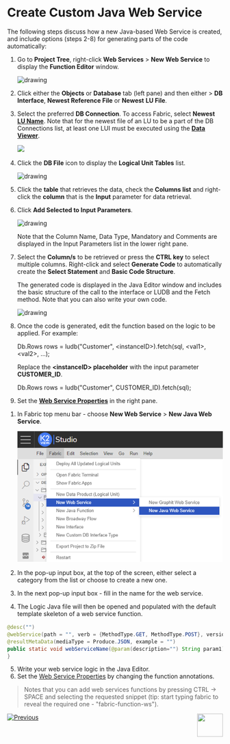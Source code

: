# Create Custom Java Web Service

The following steps discuss how a new Java-based Web Service is created, and include options (steps 2-8) for generating parts of the code automatically:

<studio>

1. Go to **Project Tree**, right-click **Web Services** > **New Web Service** to display the **Function Editor** window.

   <img src="images/Web-Service-KI-3-1.png" alt="drawing"/>


2. Click either the **Objects** or **Database** tab (left pane) and then either > **DB Interface**, **Newest Reference File** or **Newest** **LU File**.

3. Select the preferred **DB Connection**. To access Fabric, select **Newest** [**LU Name**](/articles/03_logical_units/01_LU_overview.md). Note that for the newest file of an LU to be a part of the DB Connections list, at least one LUI must be executed using the [**Data Viewer**](/articles/13_LUDB_viewer_and_studio_debug_capabilities/01_data_viewer.md).

   <img src="images/Web-Service-KI-3-2.png"/>  

4. Click the **DB File** icon to display the **Logical Unit Tables** list.

   <img src="images/Web-Service-KI-3-3.png" alt="drawing"/>  

5. Click the **table** that retrieves the data, check the **Columns list** and right-click the **column** that is the **Input** parameter for data retrieval. 

6. Click **Add Selected to Input Parameters**.

   <img src="images/Web-Service-KI-3-4.png" alt="drawing"/> 

   Note that the Column Name, Data Type, Mandatory and Comments are displayed in the Input Parameters list in the lower right pane.


7. Select the **Column/s** to be retrieved or press the **CTRL key** to select multiple columns. Right-click and select **Generate Code** to automatically create the **Select Statement** and **Basic Code Structure**. 


   The generated code is displayed in the Java Editor window and includes the basic structure of the call to the interface or LUDB and the Fetch method. Note that you can also write your own code. 

   <img src="images/Web-Service-KI-3-5.png" alt="drawing"/>  

8. Once the code is generated, edit the function based on the logic to be applied. For example:

   <p>Db.Rows rows = ludb("Customer", &lt;instanceID&gt;).fetch(sql, &lt;val1&gt;, &lt;val2&gt;, ...);</p>
   <p>Replace the <strong>&lt;instanceID&gt; placeholder</strong> with the input parameter <strong>CUSTOMER_ID</strong>.</p>
   <p>Db.Rows rows = ludb("Customer", CUSTOMER_ID).fetch(sql);</p>

9. Set the [**Web Service Properties**](02_web_services_properties.md) in the right pane.

</studio>


<web>

1. In Fabric top menu bar - choose **New Web Service** > **New Java Web Service**.

   <img src="images/new_java_ws_web.png" alt="drawing"/>  

2. In the pop-up input box, at the top of the screen, either select a category from the list or choose to create a new one.

3. In the next pop-up input box - fill in the name for the web service.

4. The Logic Java file will then be opened and populated with the default template skeleton of a web service function.
```java
@desc("")
@webService(path = "", verb = {MethodType.GET, MethodType.POST}, version = "1", isRaw = false, isCustomPayload = false, produce = {Produce.XML, Produce.JSON}, elevatedPermission = false)
@resultMetaData(mediaType = Produce.JSON, example = "")
public static void webServiceName(@param(description="") String param1) throws Exception {
}
```
5. Write your web service logic in the Java Editor.
6. Set the [Web Service Properties](09_custom_ws_properties.md) by changing the function annotations. 

> Notes that you can add web services functions by pressing CTRL -> SPACE and selecting the requested snippet (tip: start typing fabric to reveal the required one - "fabric-function-ws").

</web>



[![Previous](/articles/images/Previous.png)](06_custom_ws_create_graphit_ws.md)[<img align="right" width="60" height="54" src="/articles/images/Next.png">](08_custom_ws_input_parameters.md)
